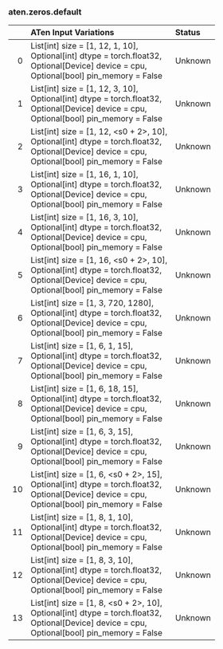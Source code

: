### aten.zeros.default
|    | ATen Input Variations                                                                                                                                  | Status   |
|---:|:-------------------------------------------------------------------------------------------------------------------------------------------------------|:---------|
|  0 | List[int] size = [1, 12, 1, 10],<br>Optional[int] dtype = torch.float32,<br>Optional[Device] device = cpu,<br>Optional[bool] pin_memory = False        | Unknown  |
|  1 | List[int] size = [1, 12, 3, 10],<br>Optional[int] dtype = torch.float32,<br>Optional[Device] device = cpu,<br>Optional[bool] pin_memory = False        | Unknown  |
|  2 | List[int] size = [1, 12, <s0 + 2>, 10],<br>Optional[int] dtype = torch.float32,<br>Optional[Device] device = cpu,<br>Optional[bool] pin_memory = False | Unknown  |
|  3 | List[int] size = [1, 16, 1, 10],<br>Optional[int] dtype = torch.float32,<br>Optional[Device] device = cpu,<br>Optional[bool] pin_memory = False        | Unknown  |
|  4 | List[int] size = [1, 16, 3, 10],<br>Optional[int] dtype = torch.float32,<br>Optional[Device] device = cpu,<br>Optional[bool] pin_memory = False        | Unknown  |
|  5 | List[int] size = [1, 16, <s0 + 2>, 10],<br>Optional[int] dtype = torch.float32,<br>Optional[Device] device = cpu,<br>Optional[bool] pin_memory = False | Unknown  |
|  6 | List[int] size = [1, 3, 720, 1280],<br>Optional[int] dtype = torch.float32,<br>Optional[Device] device = cpu,<br>Optional[bool] pin_memory = False     | Unknown  |
|  7 | List[int] size = [1, 6, 1, 15],<br>Optional[int] dtype = torch.float32,<br>Optional[Device] device = cpu,<br>Optional[bool] pin_memory = False         | Unknown  |
|  8 | List[int] size = [1, 6, 18, 15],<br>Optional[int] dtype = torch.float32,<br>Optional[Device] device = cpu,<br>Optional[bool] pin_memory = False        | Unknown  |
|  9 | List[int] size = [1, 6, 3, 15],<br>Optional[int] dtype = torch.float32,<br>Optional[Device] device = cpu,<br>Optional[bool] pin_memory = False         | Unknown  |
| 10 | List[int] size = [1, 6, <s0 + 2>, 15],<br>Optional[int] dtype = torch.float32,<br>Optional[Device] device = cpu,<br>Optional[bool] pin_memory = False  | Unknown  |
| 11 | List[int] size = [1, 8, 1, 10],<br>Optional[int] dtype = torch.float32,<br>Optional[Device] device = cpu,<br>Optional[bool] pin_memory = False         | Unknown  |
| 12 | List[int] size = [1, 8, 3, 10],<br>Optional[int] dtype = torch.float32,<br>Optional[Device] device = cpu,<br>Optional[bool] pin_memory = False         | Unknown  |
| 13 | List[int] size = [1, 8, <s0 + 2>, 10],<br>Optional[int] dtype = torch.float32,<br>Optional[Device] device = cpu,<br>Optional[bool] pin_memory = False  | Unknown  |

